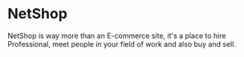 # NetShop
NetShop is way more than an E-commerce site, it's a place to hire Professional, meet people in your field of work and also buy and sell.
